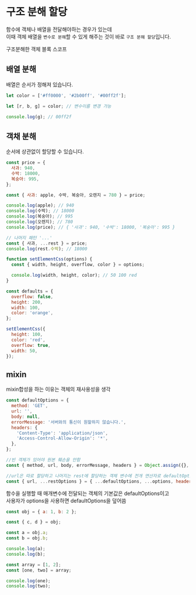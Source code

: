 # 구조 분해 할당

함수에 객체나 배열을 전달해야하는 경우가 있는데  
이때 객체 배열을 `변수로 분해`할 수 있게 해주는 것이 바로 `구조 분해 할당`입니다.

구조분해한 객체 블록 스코프

## 배열 분해

배열은 순서가 정해져 있습니다.

```js
let color = ['#ff0000', '#2b00ff', '#00ff2f'];

let [r, b, g] = color; // 변수이름 변경 가능

console.log(g); // 00ff2f
```

## 객채 분해

순서에 상관없이 할당할 수 있습니다.<br/>

```js
const price = {
  사과: 940,
  수박: 18000,
  복숭아: 995,
};

const { 사과: apple, 수박, 복숭아, 오렌지 = 780 } = price;

console.log(apple); // 940
console.log(수박); // 18000
console.log(복숭아); // 995
console.log(오렌지); // 780
console.log(price); // { '사과': 940, '수박': 18000, '복숭아': 995 }

// 나머지 패턴 '...'
const { 사과, ...rest } = price;
console.log(rest.수박); // 18000
```

```js
function setElementCss(options) {
  const { width, height, overflow, color } = options;

  console.log(width, height, color); // 50 100 red
}

const defaults = {
  overflow: false,
  height: 200,
  width: 100,
  color: 'orange',
};

setElementCss({
  height: 100,
  color: 'red',
  overflow: true,
  width: 50,
});
```

## mixin

mixin합성을 하는 이유는 객체의 재사용성을 생각

```js
const defaultOptions = {
  method: 'GET',
  url: '',
  body: null,
  errorMessage: '서버와의 통신이 원할하지 않습니다.',
  headers: {
    'Content-Type': 'application/json',
    'Access-Control-Allow-Origin': '*',
  },
};

//빈 객체가 있어야 원본 훼손을 안함
const { method, url, body, errorMessage, headers } = Object.assign({}, defaultOptions, options);

//url은 따로 할당하고 나머지는 rest에 할당하는 객체 변수에 전개 연산자로 defaultOptions, options을 설정함 여기 headers는 카피의 카피 깊은복사
const { url, ...restOptions } = { ...defaultOptions, ...options, headers: { ...defaultOptions.headers, ...options.headers } };
```

함수을 실행할 때 매개변수에 전달되는 객체의 기본값은 defaultOptions이고  
사용자가 options을 사용하면 defaultOptions을 덮어씀

```js
const obj = { a: 1, b: 2 };

const { c, d } = obj;

const a = obj.a;
const b = obj.b;

console.log(a);
console.log(b);

const array = [1, 2];
const [one, two] = array;

console.log(one);
console.log(two);
```
